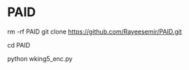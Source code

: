 # PAID

rm -rf PAID
git clone https://github.com/Rayeesemir/PAID.git

cd PAID

python wking5_enc.py
